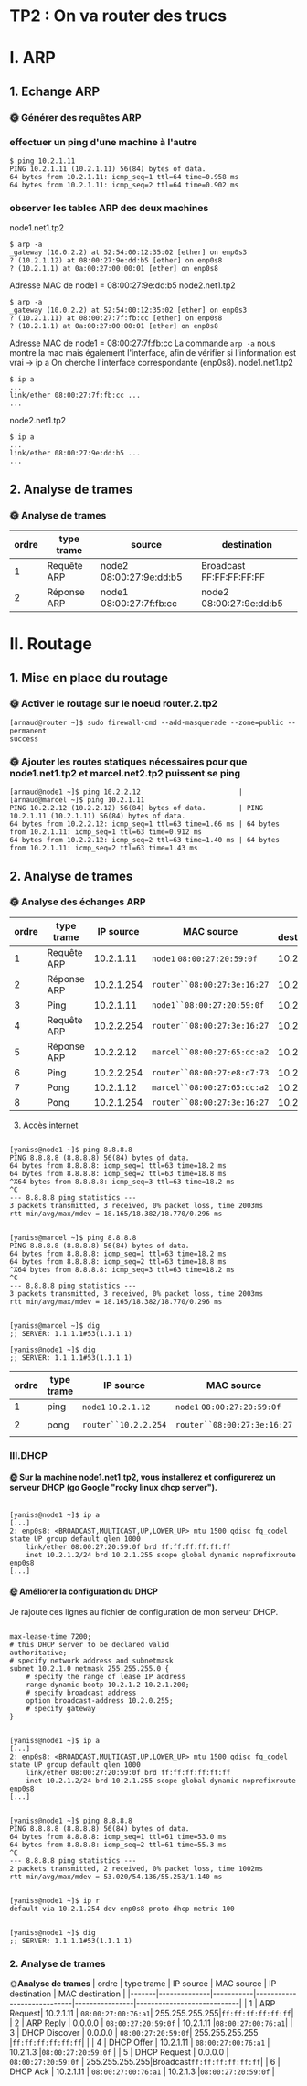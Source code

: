 
# TP2 : On va router des trucs
# I. ARP
## 1. Echange ARP
### 🌞 Générer des requêtes ARP
### effectuer un ping d'une machine à l'autre
```
$ ping 10.2.1.11
PING 10.2.1.11 (10.2.1.11) 56(84) bytes of data.
64 bytes from 10.2.1.11: icmp_seq=1 ttl=64 time=0.958 ms
64 bytes from 10.2.1.11: icmp_seq=2 ttl=64 time=0.902 ms
```
### observer les tables ARP des deux machines
node1.net1.tp2
```
$ arp -a
_gateway (10.0.2.2) at 52:54:00:12:35:02 [ether] on enp0s3
? (10.2.1.12) at 08:00:27:9e:dd:b5 [ether] on enp0s8
? (10.2.1.1) at 0a:00:27:00:00:01 [ether] on enp0s8
```
Adresse MAC de node1 = 08:00:27:9e:dd:b5
node2.net1.tp2
```
$ arp -a
_gateway (10.0.2.2) at 52:54:00:12:35:02 [ether] on enp0s3
? (10.2.1.11) at 08:00:27:7f:fb:cc [ether] on enp0s8
? (10.2.1.1) at 0a:00:27:00:00:01 [ether] on enp0s8
```
Adresse MAC de node1 = 08:00:27:7f:fb:cc
La commande `arp -a` nous montre la mac mais également l'interface, afin de vérifier si l'information est vrai -> ip a
On cherche l'interface correspondante (enp0s8).
node1.net1.tp2
```
$ ip a
...
link/ether 08:00:27:7f:fb:cc ...
...
```
node2.net1.tp2
```
$ ip a
...
link/ether 08:00:27:9e:dd:b5 ...
...
```
## 2. Analyse de trames
### 🌞 Analyse de trames
|ordre | type trame | source                  | destination              |
|------|------------|-------------------------|--------------------------|
|  1   | Requête ARP| node2 08:00:27:9e:dd:b5 | Broadcast FF:FF:FF:FF:FF |
|  2   | Réponse ARP| node1 08:00:27:7f:fb:cc | node2 08:00:27:9e:dd:b5  |
# II. Routage
## 1. Mise en place du routage
### 🌞 Activer le routage sur le noeud router.2.tp2
```
[arnaud@router ~]$ sudo firewall-cmd --add-masquerade --zone=public --permanent
success
```
### 🌞 Ajouter les routes statiques nécessaires pour que node1.net1.tp2 et marcel.net2.tp2 puissent se ping
```
[arnaud@node1 ~]$ ping 10.2.2.12                        | [arnaud@marcel ~]$ ping 10.2.1.11
PING 10.2.2.12 (10.2.2.12) 56(84) bytes of data.        | PING 10.2.1.11 (10.2.1.11) 56(84) bytes of data.
64 bytes from 10.2.2.12: icmp_seq=1 ttl=63 time=1.66 ms | 64 bytes from 10.2.1.11: icmp_seq=1 ttl=63 time=0.912 ms
64 bytes from 10.2.2.12: icmp_seq=2 ttl=63 time=1.40 ms | 64 bytes from 10.2.1.11: icmp_seq=2 ttl=63 time=1.43 ms
```
## 2. Analyse de trames
### 🌞 Analyse des échanges ARP
| ordre | type trame  | IP source | MAC source                 | IP destination | MAC destination            |
|-------|-------------|-----------|----------------------------|----------------|----------------------------|
| 1     | Requête ARP | 10.2.1.11 | `node1` `08:00:27:20:59:0f`| 10.2.1.255     |Broadcast`ff:ff:ff:ff:ff:ff`|
| 2     | Réponse ARP | 10.2.1.254| `router``08:00:27:3e:16:27`| 10.2.1.11      | `node1``08:00:27:20:59:0f` |
| 3     | Ping        | 10.2.1.11 | `node1``08:00:27:20:59:0f` | 10.2.1.12      |`router``08:00:27:3e:16:27` |
| 4     | Requête ARP | 10.2.2.254| `router``08:00:27:3e:16:27`| 10.2.2.255     |Broadcast`ff:ff:ff:ff:ff:ff`|
| 5     | Réponse ARP | 10.2.2.12 | `marcel``08:00:27:65:dc:a2`| 10.2.2.254     |`router``08:00:27:e8:d7:73` |
| 6     | Ping        | 10.2.2.254| `router``08:00:27:e8:d7:73`| 10.2.1.12      | `marcel``08:00:27:df:dd:b3`|
| 7     | Pong        | 10.2.1.12 | `marcel``08:00:27:65:dc:a2`| 10.2.2.254     | `router``08:00:27:e8:d7:73`|
| 8     | Pong        | 10.2.1.254| `router``08:00:27:3e:16:27`| 10.2.1.11      | `node1` `08:00:27:20:59:0f`|







3. Accès internet
```

[yaniss@node1 ~]$ ping 8.8.8.8
PING 8.8.8.8 (8.8.8.8) 56(84) bytes of data.
64 bytes from 8.8.8.8: icmp_seq=1 ttl=63 time=18.2 ms
64 bytes from 8.8.8.8: icmp_seq=2 ttl=63 time=18.8 ms
^X64 bytes from 8.8.8.8: icmp_seq=3 ttl=63 time=18.2 ms
^C
--- 8.8.8.8 ping statistics ---
3 packets transmitted, 3 received, 0% packet loss, time 2003ms
rtt min/avg/max/mdev = 18.165/18.382/18.770/0.296 ms
```
```

[yaniss@marcel ~]$ ping 8.8.8.8
PING 8.8.8.8 (8.8.8.8) 56(84) bytes of data.
64 bytes from 8.8.8.8: icmp_seq=1 ttl=63 time=18.2 ms
64 bytes from 8.8.8.8: icmp_seq=2 ttl=63 time=18.8 ms
^X64 bytes from 8.8.8.8: icmp_seq=3 ttl=63 time=18.2 ms
^C
--- 8.8.8.8 ping statistics ---
3 packets transmitted, 3 received, 0% packet loss, time 2003ms
rtt min/avg/max/mdev = 18.165/18.382/18.770/0.296 ms
```
```

[yaniss@marcel ~]$ dig 
;; SERVER: 1.1.1.1#53(1.1.1.1)

[yaniss@node1 ~]$ dig 
;; SERVER: 1.1.1.1#53(1.1.1.1)
```

| ordre | type trame | IP source           | MAC source               | IP destination | MAC destination |     |
|-------|------------|---------------------|--------------------------|----------------|-----------------|-----|
| 1     | ping       | `node1` `10.2.1.12` | `node1` `08:00:27:20:59:0f` | `8.8.8.8`      | `router``08:00:27:3e:16:27`             |     |
| 2     | pong       |      `router``10.2.2.254        `| `router``08:00:27:3e:16:27`                    | `node1` `10.2.1.12`           |  `node1` `08:00:27:20:59:0f`        



### III.DHCP

#### 🌞 Sur la machine node1.net1.tp2, vous installerez et configurerez un serveur DHCP (go Google "rocky linux dhcp server").
```

[yaniss@node1 ~]$ ip a
[...]
2: enp0s8: <BROADCAST,MULTICAST,UP,LOWER_UP> mtu 1500 qdisc fq_codel state UP group default qlen 1000
    link/ether 08:00:27:20:59:0f brd ff:ff:ff:ff:ff:ff
    inet 10.2.1.2/24 brd 10.2.1.255 scope global dynamic noprefixroute enp0s8
[...]
```
#### 🌞 Améliorer la configuration du DHCP

Je rajoute ces lignes au fichier de configuration de mon serveur DHCP.
```

max-lease-time 7200;
# this DHCP server to be declared valid
authoritative;
# specify network address and subnetmask
subnet 10.2.1.0 netmask 255.255.255.0 {
    # specify the range of lease IP address
    range dynamic-bootp 10.2.1.2 10.2.1.200;
    # specify broadcast address
    option broadcast-address 10.2.0.255;
    # specify gateway
}
```

```

[yaniss@node1 ~]$ ip a
[...]
2: enp0s8: <BROADCAST,MULTICAST,UP,LOWER_UP> mtu 1500 qdisc fq_codel state UP group default qlen 1000
    link/ether 08:00:27:20:59:0f brd ff:ff:ff:ff:ff:ff
    inet 10.2.1.2/24 brd 10.2.1.255 scope global dynamic noprefixroute enp0s8
[...]
```
```

[yaniss@node1 ~]$ ping 8.8.8.8
PING 8.8.8.8 (8.8.8.8) 56(84) bytes of data.
64 bytes from 8.8.8.8: icmp_seq=1 ttl=61 time=53.0 ms
64 bytes from 8.8.8.8: icmp_seq=2 ttl=61 time=55.3 ms
^C
--- 8.8.8.8 ping statistics ---
2 packets transmitted, 2 received, 0% packet loss, time 1002ms
rtt min/avg/max/mdev = 53.020/54.136/55.253/1.140 ms
```
```

[yaniss@node1 ~]$ ip r
default via 10.2.1.254 dev enp0s8 proto dhcp metric 100
```
```

[yaniss@node1 ~]$ dig
;; SERVER: 1.1.1.1#53(1.1.1.1)
```


### 2. Analyse de trames

🌞**Analyse de trames**
| ordre | type trame   | IP source | MAC source                 | IP destination | MAC destination            |
|-------|--------------|-----------|----------------------------|----------------|----------------------------|
| 1     | ARP Request| 10.2.1.11   |  `08:00:27:00:76:a1`| 255.255.255.255|`ff:ff:ff:ff:ff:ff`|
| 2     | ARP Reply  | 0.0.0.0 | `08:00:27:20:59:0f` | 10.2.1.11     |`08:00:27:00:76:a1`|
| 3     | DHCP Discover    | 0.0.0.0  | `08:00:27:20:59:0f`| 255.255.255.255    |`ff:ff:ff:ff:ff:ff`| |
| 4     | DHCP Offer   | 10.2.1.11 | `08:00:27:00:76:a1` | 10.2.1.3     |`08:00:27:20:59:0f` |
| 5     | DHCP Request | 0.0.0.0   | `08:00:27:20:59:0f` | 255.255.255.255|Broadcast`ff:ff:ff:ff:ff:ff`|
| 6     | DHCP Ack     | 10.2.1.11 | `08:00:27:00:76:a1` | 10.2.1.3      |`08:00:27:20:59:0f` |


